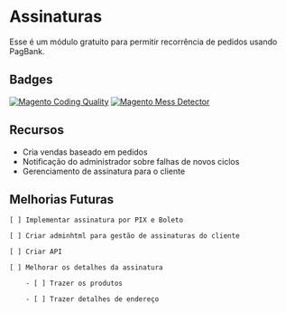 # Assinaturas

Esse é um módulo gratuito para permitir recorrência de pedidos usando PagBank.


## Badges

[![Magento Coding Quality](https://github.com/elisei/subscription-payment/actions/workflows/magento-coding-quality.yml/badge.svg)](https://github.com/elisei/subscription-payment/actions/workflows/magento-coding-quality.yml)
[![Magento Mess Detector](https://github.com/elisei/subscription-payment/actions/workflows/mess-detector.yml/badge.svg)](https://github.com/elisei/subscription-payment/actions/workflows/mess-detector.yml)

## Recursos
- Cria vendas baseado em pedidos
- Notificação do administrador sobre falhas de novos ciclos
- Gerenciamento de assinatura para o cliente

## Melhorias Futuras

    [ ] Implementar assinatura por PIX e Boleto

    [ ] Criar adminhtml para gestão de assinaturas do cliente

    [ ] Criar API

    [ ] Melhorar os detalhes da assinatura

        - [ ] Trazer os produtos

        - [ ] Trazer detalhes de endereço
